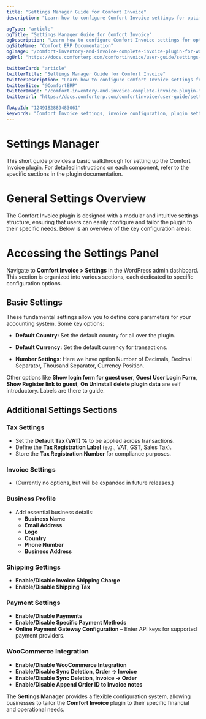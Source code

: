 ```yaml
---
title: "Settings Manager Guide for Comfort Invoice"
description: "Learn how to configure Comfort Invoice settings for optimal performance. Set up billing preferences, email notifications, payment options, and customize your invoice system to match your business needs."

ogType: "article"
ogTitle: "Settings Manager Guide for Comfort Invoice"
ogDescription: "Learn how to configure Comfort Invoice settings for optimal performance. Set up billing preferences, email notifications, payment options, and customize your invoice system to match your business needs."
ogSiteName: "Comfort ERP Documentation"
ogImage: "/comfort-inventory-and-invoice-complete-invoice-plugin-for-wordpress.webp"
ogUrl: "https://docs.comforterp.com/comfortinvoice/user-guide/settings-manager"

twitterCard: "article"
twitterTitle: "Settings Manager Guide for Comfort Invoice"
twitterDescription: "Learn how to configure Comfort Invoice settings for optimal performance. Set up billing preferences, email notifications, payment options, and customize your invoice system to match your business needs."
twitterSite: "@ComfortERP"
twitterImage: "/comfort-inventory-and-invoice-complete-invoice-plugin-for-wordpress.webp"
twitterUrl: "https://docs.comforterp.com/comfortinvoice/user-guide/settings-manager"

fbAppId: "1249182889483061"
keywords: "Comfort Invoice settings, invoice configuration, plugin settings, billing preferences, system configuration, invoice preferences, email settings, payment settings, customization options, general settings"
---
```


# Settings Manager

This short guide provides a basic walkthrough for setting up the Comfort Invoice plugin. For detailed instructions on each component, refer to the specific sections in the plugin documentation.

# General Settings Overview #
The Comfort Invoice plugin is designed with a modular and intuitive settings structure, ensuring that users can easily configure and tailor the plugin to their specific needs. Below is an overview of the key configuration areas:

# Accessing the Settings Panel #
Navigate to **Comfort Invoice > Settings** in the WordPress admin dashboard. This section is organized into various sections, each dedicated to specific configuration options.

## Basic Settings ##
These fundamental settings allow you to define core parameters for your accounting system. Some key options:

+ **Default Country:** Set the default country for all over the plugin.

+ **Default Currency:** Set the default currency for transactions.

+ **Number Settings**: Here we have option Number of Decimals, Decimal Separator, Thousand Separator, Currency Position.

Other options like **Show login form for guest user**, **Guest User Login Form**, **Show Register link to guest**, **On Uninstall delete plugin data** are self introductory. Labels are there to guide.

## Additional Settings Sections ##

### **Tax Settings** ###
+ Set the **Default Tax (VAT) %** to be applied across transactions.
+ Define the **Tax Registration Label** (e.g., VAT, GST, Sales Tax).
+ Store the **Tax Registration Number** for compliance purposes.

### **Invoice Settings** ###
+ (Currently no options, but will be expanded in future releases.)

### **Business Profile** ###
+ Add essential business details:
    - **Business Name**
    - **Email Address**
    - **Logo**
    - **Country**
    - **Phone Number**
    - **Business Address**

### **Shipping Settings** ###
+ **Enable/Disable Invoice Shipping Charge**
+ **Enable/Disable Shipping Tax**

### **Payment Settings** ###
+ **Enable/Disable Payments**
+ **Enable/Disable Specific Payment Methods**
+ **Online Payment Gateway Configuration** – Enter API keys for supported payment providers.

### **WooCommerce Integration** ###
+ **Enable/Disable WooCommerce Integration**
+ **Enable/Disable Sync Deletion, Order → Invoice**
+ **Enable/Disable Sync Deletion, Invoice → Order**
+ **Enable/Disable Append Order ID to Invoice notes**

The **Settings Manager** provides a flexible configuration system, allowing businesses to tailor the **Comfort Invoice** plugin to their specific financial and operational needs.